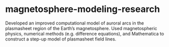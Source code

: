 # magnetosphere-modeling-research
Developed an improved computational model of auroral arcs in the plasmasheet region of the Earth’s magnetosphere. Used magnetospheric physics, numerical methods (e.g. difference equations), and Mathematica to construct a step-up model of plasmasheet field lines.
